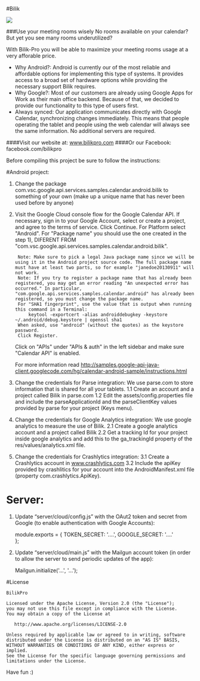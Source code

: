 #Bilik

![](https://drive.google.com/file/d/0BynBg6dSxFOkNTM5TFpNM2RJYjg/view?usp=sharing)

###Use your meeting rooms wisely
No rooms available on your calendar?
But yet you see many rooms underutilized?
 
With Bilik-Pro you will be able to maximize your meeting rooms usage at a very afforable price.

- Why Android?: Android is currently our of the most reliable and affordable options for implementing this type of systems. It provides access to a broad set of hardware options while providing the necessary support Bilik requires.
- Why Google?: Most of our customers are already using Google Apps for Work as their main office backend. Because of that, we decided to provide our functionality to this type of users first.
- Always synced: Our application communicates directly with Google Calendar, synchronizing changes immediately. This means that people operating the tablet and people using the web calendar will always see the same information. No additional servers are required. 

####Visit our website at: www.bilikpro.com
####Or our Facebook: facebook.com/bilikpro

Before compiling this project be sure to follow the instructions:

#Android project:

1) Change the package com.vsc.google.api.services.samples.calendar.android.bilik to something of your own (make up a unique name that has never been used before by anyone)

2) Visit the Google Cloud console flow for the Google Calendar API.
	If necessary, sign in to your Google Account, select or create a project, and agree to the terms of service. Click Continue.
	For Platform select "Android".
		For "Package name" you should use the one created in the step 1), DIFERENT FROM "com.vsc.google.api.services.samples.calendar.android.bilik".
	
		Note: Make sure to pick a legal Java package name since we will be using it in the Android project source code. The full package name must have at least two parts, so for example "janedoe20130911" will not work.
		Note: If you try to register a package name that has already been registered, you may get an error reading "An unexpected error has occurred." In particular, "com.google.api.services.samples.calendar.android" has already been registered, so you must change the package name.
		For "SHA1 fingerprint", use the value that is output when running this command in a Terminal:
			keytool -exportcert -alias androiddebugkey -keystore ~/.android/debug.keystore | openssl sha1
		When asked, use "android" (without the quotes) as the keystore password.
		Click Register.
	Click on "APIs" under "APIs & auth" in the left sidebar and make sure "Calendar API" is enabled.

	For more information read http://samples.google-api-java-client.googlecode.com/hg/calendar-android-sample/instructions.html

3) Change the credentials for Parse integration: We use parse.com to store information that is shared for all your tablets.
	1.1 Create an account and a project called Bilik in parse.com
	1.2 Edit the assets/config.properties file and include the parseApplicationId and the parseClientKey values provided by parse for your project (Keys menu).

4) Change the credentials for Google Analytics integration: We use google analytics to measure the use of Bilik.
	2.1 Create a google analytics account and a project called Bilik
	2.2 Get a tracking Id for your project inside google analytics and add this to the ga_trackingId property of the res/values/analytics.xml file.

5) Change the credentials for Crashlytics integration:
	3.1 Create a Crashlytics account in www.crashlytics.com
	3.2 Include the apiKey provided by crashlitics for your account into the AndroidManifest.xml file (property com.crashlytics.ApiKey).

# Server:

1) Update “server/cloud/config.js” with the OAut2 token and secret from Google (to enable authentication with Google Accounts):

	module.exports = {
   		TOKEN_SECRET: '....',
   		GOOGLE_SECRET: '....'		
	};

2) Update “server/cloud/main.js” with the Mailgun account token (in order to allow the server to send periodic updates of the app):

	Mailgun.initialize('...', '...');

#License

    BilikPro	

    Licensed under the Apache License, Version 2.0 (the "License");
    you may not use this file except in compliance with the License.
    You may obtain a copy of the License at

       http://www.apache.org/licenses/LICENSE-2.0

    Unless required by applicable law or agreed to in writing, software
    distributed under the License is distributed on an "AS IS" BASIS,
    WITHOUT WARRANTIES OR CONDITIONS OF ANY KIND, either express or implied.
    See the License for the specific language governing permissions and
    limitations under the License.

Have fun :)

